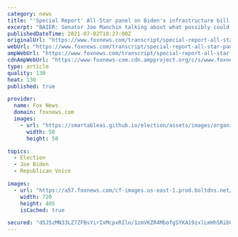 ```yaml
---
category: news
title: "'Special Report' All-Star panel on Biden's infrastructure bill, state voting laws"
excerpt: "BAIER: Senator Joe Manchin talking about what possibly could be reconciliation bill after a bipartisan infrastructure bill. But he's not getting to $4 trillion to $6 trillion, wouldn't get to the number,"
publishedDateTime: 2021-07-02T18:27:00Z
originalUrl: "https://www.foxnews.com/transcript/special-report-all-star-panel-on-bidens-infrastructure-bill-state-voting-laws"
webUrl: "https://www.foxnews.com/transcript/special-report-all-star-panel-on-bidens-infrastructure-bill-state-voting-laws"
ampWebUrl: "https://www.foxnews.com/transcript/special-report-all-star-panel-on-bidens-infrastructure-bill-state-voting-laws.amp"
cdnAmpWebUrl: "https://www-foxnews-com.cdn.ampproject.org/c/s/www.foxnews.com/transcript/special-report-all-star-panel-on-bidens-infrastructure-bill-state-voting-laws.amp"
type: article
quality: 130
heat: 130
published: true

provider:
  name: Fox News
  domain: foxnews.com
  images:
    - url: "https://smartableai.github.io/election/assets/images/organizations/foxnews.com-50x50.jpg"
      width: 50
      height: 50

topics:
  - Election
  - Joe Biden
  - Republican Voice

images:
  - url: "https://a57.foxnews.com/cf-images.us-east-1.prod.boltdns.net/v1/static/694940094001/9b56b32e-53ce-4332-be57-a41b875f340e/551ea542-d43d-4a09-928c-8472cd26fb1c/1280x720/match/720/405/image.jpg?ve=1&tl=1"
    width: 720
    height: 405
    isCached: true

secured: "d5J5zMN33LZ7ZFBsYirIxMcpxRIlo/1zmVKZR4MbofgSYKA19zxlLmHhSRib050e8kxCl8uheOkjJB8/QR79mkbGuwWO572P8Abd/8+VoagF2pruyP4uBLDrybEcKAIDWD+ejdyubU9hvWpsHfX1dfDV0DYZyBSAZPDAzPcg4yYGdOOt6Hn8wuoeR1+N9cd4EViq9qnUunvqJIsSMonOMsm/G1YNG812WwIXN4tU8B5EtScx/XbIbF4FCiGxe8qBx0KXTSHSTekgOC7G3NDNSGiHADF0WEbbI+SOP/OVv5ORxImZYOSguhssOdVsE1IYIQ+U6uB+8xqx4zQ/Nu4XrNPEwQgd06aTPEZLx5EUfF0=;XtgS4yY2N3jG1aQe6Gel5g=="
---
```


